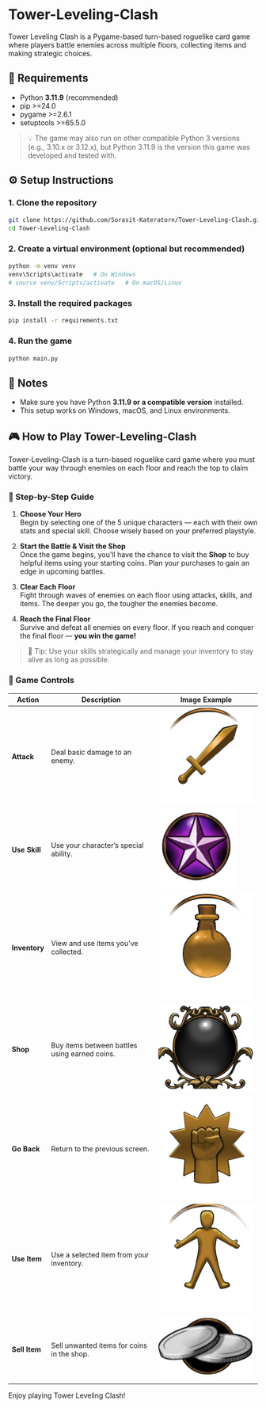 # Tower-Leveling-Clash

Tower Leveling Clash is a Pygame-based turn-based roguelike card game where players battle enemies across multiple floors, collecting items and making strategic choices.

## 🧰 Requirements

- Python **3.11.9** (recommended)  
- pip >=24.0  
- pygame >=2.6.1  
- setuptools >=65.5.0

> 💡 The game may also run on other compatible Python 3 versions (e.g., 3.10.x or 3.12.x), but Python 3.11.9 is the version this game was developed and tested with.

## ⚙️ Setup Instructions

### 1. Clone the repository

```bash
git clone https://github.com/Sorasit-Kateratorn/Tower-Leveling-Clash.git
cd Tower-Leveling-Clash
```

### 2. Create a virtual environment (optional but recommended)

```bash
python -m venv venv
venv\Scripts\activate   # On Windows
# source venv/Scripts/activate   # On macOS/Linux
```

### 3. Install the required packages

```bash
pip install -r requirements.txt
```

### 4. Run the game

```bash
python main.py
```

## 📌 Notes

- Make sure you have Python **3.11.9 or a compatible version** installed.
- This setup works on Windows, macOS, and Linux environments.

## 🎮 How to Play Tower-Leveling-Clash

Tower-Leveling-Clash is a turn-based roguelike card game where you must battle your way through enemies on each floor and reach the top to claim victory.

### 🧙 Step-by-Step Guide

1. **Choose Your Hero**  
   Begin by selecting one of the 5 unique characters — each with their own stats and special skill. Choose wisely based on your preferred playstyle.

2. **Start the Battle & Visit the Shop**  
   Once the game begins, you'll have the chance to visit the **Shop** to buy helpful items using your starting coins. Plan your purchases to gain an edge in upcoming battles.

3. **Clear Each Floor**  
   Fight through waves of enemies on each floor using attacks, skills, and items. The deeper you go, the tougher the enemies become.

4. **Reach the Final Floor**  
   Survive and defeat all enemies on every floor. If you reach and conquer the final floor — **you win the game!**

> 📝 Tip: Use your skills strategically and manage your inventory to stay alive as long as possible.



### 🔘 Game Controls

| Action         | Description                                   | Image Example                        |
|----------------|-----------------------------------------------|--------------------------------------|
| **Attack**     | Deal basic damage to an enemy.                | ![Attack](image/attack.png)          |
| **Use Skill**  | Use your character’s special ability.         | ![Skill](image/special_ability.png)  |
| **Inventory**  | View and use items you've collected.          | ![Inventory](image/inventory.png)    |
| **Shop**       | Buy items between battles using earned coins. | ![Shop](image/shop.png)              |
| **Go Back**    | Return to the previous screen.                | ![Back](image/back_to_battle.png)    |
| **Use Item**   | Use a selected item from your inventory.      | ![UseItem](image/use_item.png)       |
| **Sell Item**  | Sell unwanted items for coins in the shop.    | ![SellItem](image/discard_items.png) |





Enjoy playing Tower Leveling Clash!

